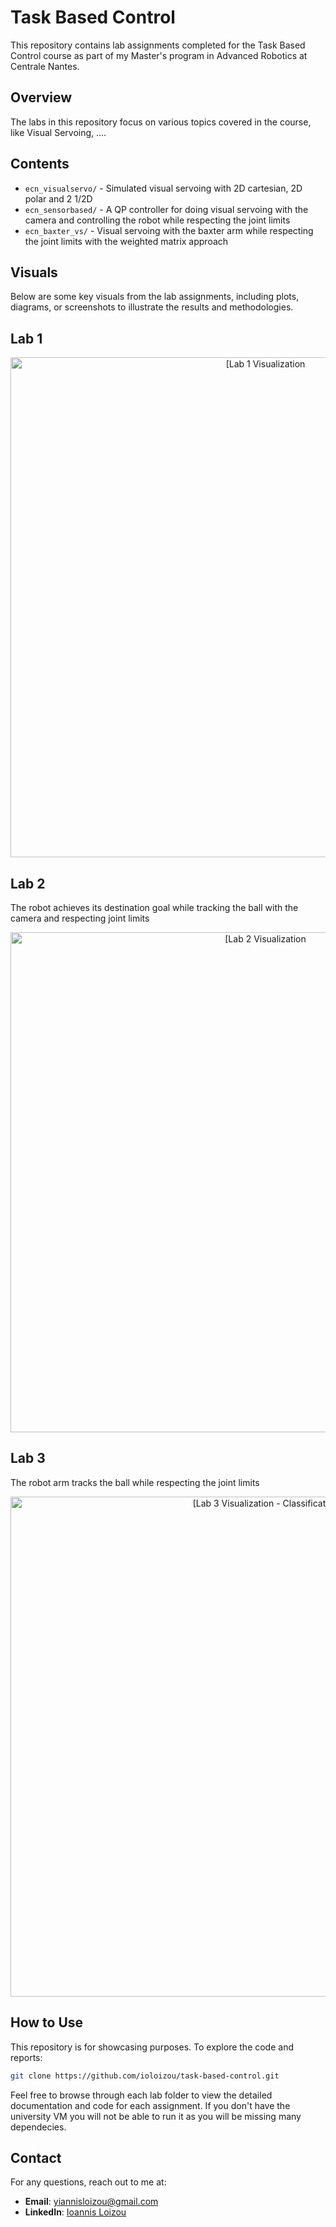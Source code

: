 # Task Based Control
This repository contains lab assignments completed for the Task Based Control course as part of my Master's program in Advanced Robotics at Centrale Nantes.

## Overview

The labs in this repository focus on various topics covered in the course, like Visual Servoing, ....

## Contents

- `ecn_visualservo/` - Simulated visual servoing with 2D cartesian, 2D polar and 2 1/2D
- `ecn_sensorbased/` - A QP controller for doing visual servoing with the camera and controlling the robot while respecting the joint limits
- `ecn_baxter_vs/` - Visual servoing with the baxter arm while respecting the joint limits with the weighted matrix approach

## Visuals

Below are some key visuals from the lab assignments, including plots, diagrams, or screenshots to illustrate the results and methodologies.

## Lab 1  
  <p align="center">
  <img src="https://github.com/user-attachments/assets/46abdc22-9930-40d7-96ee-81843a9a053d" alt="[Lab 1 Visualization" width="800">
  </p>

## Lab 2  
The robot achieves its destination goal while tracking the ball with the camera and respecting joint limits

  <p align="center">
  <img src="https://github.com/user-attachments/assets/cfa6f904-57ed-471f-93e9-c7d2851f4b36" alt="[Lab 2 Visualization" width="800">
  </p>
  
## Lab 3  
The robot arm tracks the ball while respecting the joint limits
  <p align="center">
  <img src="https://github.com/user-attachments/assets/82eb2682-32dc-4a90-ae0c-56fbff58ff72" alt="[Lab 3 Visualization - Classification" width="800">
  </p>

## How to Use

This repository is for showcasing purposes. To explore the code and reports:

```bash
git clone https://github.com/ioloizou/task-based-control.git
```

Feel free to browse through each lab folder to view the detailed documentation and code for each assignment. If you don't have the university VM you will not be able to run it as you will be missing many dependecies.

## Contact

For any questions, reach out to me at:

- **Email**: [yiannisloizou@gmail.com](mailto:yiannisloizou@gmail.com)
- **LinkedIn**: [Ioannis Loizou](https://www.linkedin.com/in/ioannis-loizou-80b64615a/)

